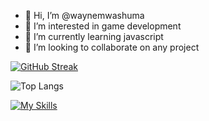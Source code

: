 - 👋 Hi, I’m @waynemwashuma
- 👀 I’m interested in game development
- 🌱 I’m currently learning javascript
- 💞️ I’m looking to collaborate on any project

[![GitHub Streak](https://github-readme-streak-stats.herokuapp.com?user=waynemwashuma&theme=radical&exclude_days=Sun)](https://git.io/streak-stats)

![Top Langs](https://github-readme-stats.vercel.app/api/top-langs/?username=waynemwashuma&theme=tokyonight)

[![My Skills](https://skillicons.dev/icons?i=js,html,css,wasm,php,nodejs,react,express,redis,mysql,rollup,vite,git)](https://skillicons.dev)

